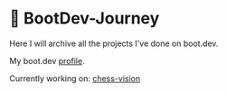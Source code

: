 # 📙 BootDev-Journey

Here I will archive all the projects I've done on boot.dev.

My boot.dev [profile](https://www.boot.dev/u/fabulouseffect65).

Currently working on: [chess-vision](https://github.com/JoelEncinas/Chess-vision)
